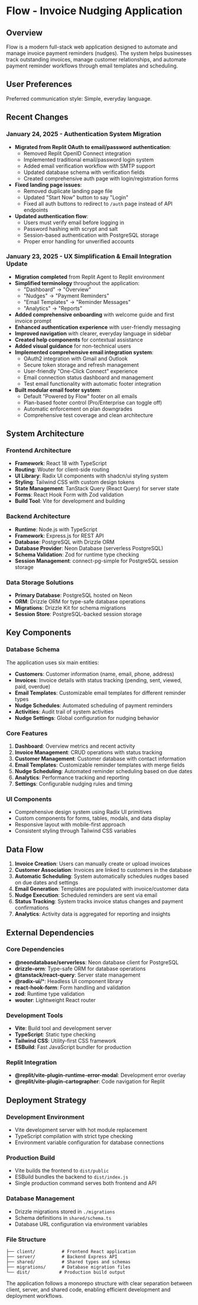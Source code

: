 # Flow - Invoice Nudging Application

## Overview

Flow is a modern full-stack web application designed to automate and manage invoice payment reminders (nudges). The system helps businesses track outstanding invoices, manage customer relationships, and automate payment reminder workflows through email templates and scheduling.

## User Preferences

Preferred communication style: Simple, everyday language.

## Recent Changes

### January 24, 2025 - Authentication System Migration
- **Migrated from Replit OAuth to email/password authentication**:
  - Removed Replit OpenID Connect integration
  - Implemented traditional email/password login system
  - Added email verification workflow with SMTP support
  - Updated database schema with verification fields
  - Created comprehensive auth page with login/registration forms
- **Fixed landing page issues**:
  - Removed duplicate landing page file
  - Updated "Start Now" button to say "Login" 
  - Fixed all auth buttons to redirect to `/auth` page instead of API endpoints
- **Updated authentication flow**:
  - Users must verify email before logging in
  - Password hashing with scrypt and salt
  - Session-based authentication with PostgreSQL storage
  - Proper error handling for unverified accounts

### January 23, 2025 - UX Simplification & Email Integration Update
- **Migration completed** from Replit Agent to Replit environment
- **Simplified terminology** throughout the application:
  - "Dashboard" → "Overview"
  - "Nudges" → "Payment Reminders" 
  - "Email Templates" → "Reminder Messages"
  - "Analytics" → "Reports"
- **Added comprehensive onboarding** with welcome guide and first invoice prompt
- **Enhanced authentication experience** with user-friendly messaging
- **Improved navigation** with clearer, everyday language in sidebar
- **Created help components** for contextual assistance
- **Added visual guidance** for non-technical users
- **Implemented comprehensive email integration system**:
  - OAuth2 integration with Gmail and Outlook
  - Secure token storage and refresh management
  - User-friendly "One-Click Connect" experience
  - Email connection status dashboard and management
  - Test email functionality with automatic footer integration
- **Built modular email footer system**:
  - Default "Powered by Flow" footer on all emails
  - Plan-based footer control (Pro/Enterprise can toggle off)
  - Automatic enforcement on plan downgrades
  - Comprehensive test coverage and clean architecture

## System Architecture

### Frontend Architecture
- **Framework**: React 18 with TypeScript
- **Routing**: Wouter for client-side routing
- **UI Library**: Radix UI components with shadcn/ui styling system
- **Styling**: Tailwind CSS with custom design tokens
- **State Management**: TanStack Query (React Query) for server state
- **Forms**: React Hook Form with Zod validation
- **Build Tool**: Vite for development and building

### Backend Architecture
- **Runtime**: Node.js with TypeScript
- **Framework**: Express.js for REST API
- **Database**: PostgreSQL with Drizzle ORM
- **Database Provider**: Neon Database (serverless PostgreSQL)
- **Schema Validation**: Zod for runtime type checking
- **Session Management**: connect-pg-simple for PostgreSQL session storage

### Data Storage Solutions
- **Primary Database**: PostgreSQL hosted on Neon
- **ORM**: Drizzle ORM for type-safe database operations
- **Migrations**: Drizzle Kit for schema migrations
- **Session Store**: PostgreSQL-backed session storage

## Key Components

### Database Schema
The application uses six main entities:
- **Customers**: Customer information (name, email, phone, address)
- **Invoices**: Invoice details with status tracking (pending, sent, viewed, paid, overdue)
- **Email Templates**: Customizable email templates for different reminder types
- **Nudge Schedules**: Automated scheduling of payment reminders
- **Activities**: Audit trail of system activities
- **Nudge Settings**: Global configuration for nudging behavior

### Core Features
1. **Dashboard**: Overview metrics and recent activity
2. **Invoice Management**: CRUD operations with status tracking
3. **Customer Management**: Customer database with contact information
4. **Email Templates**: Customizable reminder templates with merge fields
5. **Nudge Scheduling**: Automated reminder scheduling based on due dates
6. **Analytics**: Performance tracking and reporting
7. **Settings**: Configurable nudging rules and timing

### UI Components
- Comprehensive design system using Radix UI primitives
- Custom components for forms, tables, modals, and data display
- Responsive layout with mobile-first approach
- Consistent styling through Tailwind CSS variables

## Data Flow

1. **Invoice Creation**: Users can manually create or upload invoices
2. **Customer Association**: Invoices are linked to customers in the database
3. **Automatic Scheduling**: System automatically schedules nudges based on due dates and settings
4. **Email Generation**: Templates are populated with invoice/customer data
5. **Nudge Execution**: Scheduled reminders are sent via email
6. **Status Tracking**: System tracks invoice status changes and payment confirmations
7. **Analytics**: Activity data is aggregated for reporting and insights

## External Dependencies

### Core Dependencies
- **@neondatabase/serverless**: Neon database client for PostgreSQL
- **drizzle-orm**: Type-safe ORM for database operations
- **@tanstack/react-query**: Server state management
- **@radix-ui/***: Headless UI component library
- **react-hook-form**: Form handling and validation
- **zod**: Runtime type validation
- **wouter**: Lightweight React router

### Development Tools
- **Vite**: Build tool and development server
- **TypeScript**: Static type checking
- **Tailwind CSS**: Utility-first CSS framework
- **ESBuild**: Fast JavaScript bundler for production

### Replit Integration
- **@replit/vite-plugin-runtime-error-modal**: Development error overlay
- **@replit/vite-plugin-cartographer**: Code navigation for Replit

## Deployment Strategy

### Development Environment
- Vite development server with hot module replacement
- TypeScript compilation with strict type checking
- Environment variable configuration for database connections

### Production Build
- Vite builds the frontend to `dist/public`
- ESBuild bundles the backend to `dist/index.js`
- Single production command serves both frontend and API

### Database Management
- Drizzle migrations stored in `./migrations`
- Schema definitions in `shared/schema.ts`
- Database URL configuration via environment variables

### File Structure
```
├── client/          # Frontend React application
├── server/          # Backend Express API
├── shared/          # Shared types and schemas
├── migrations/      # Database migration files
└── dist/           # Production build output
```

The application follows a monorepo structure with clear separation between client, server, and shared code, enabling efficient development and deployment workflows.